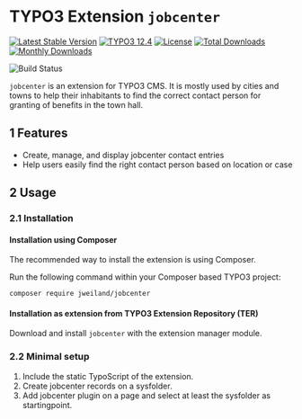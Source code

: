 # TYPO3 Extension `jobcenter`

[![Latest Stable Version](https://poser.pugx.org/jweiland/jobcenter/v/stable.svg)](https://packagist.org/packages/jweiland/jobcenter)
[![TYPO3 12.4](https://img.shields.io/badge/TYPO3-12.4-green.svg)](https://get.typo3.org/version/12)
[![License](http://poser.pugx.org/jweiland/jobcenter/license)](https://packagist.org/packages/jweiland/jobcenter)
[![Total Downloads](https://poser.pugx.org/jweiland/jobcenter/downloads.svg)](https://packagist.org/packages/jweiland/jobcenter)
[![Monthly Downloads](https://poser.pugx.org/jweiland/jobcenter/d/monthly)](https://packagist.org/packages/jweiland/jobcenter)

![Build Status](https://github.com/jweiland-net/jobcenter/actions/workflows/ci.yml/badge.svg)

`jobcenter` is an extension for TYPO3 CMS. It is mostly used by cities and towns
to help their inhabitants to find the correct contact person for granting of
benefits in the town hall.

## 1 Features

- Create, manage, and display jobcenter contact entries
- Help users easily find the right contact person based on location or case

## 2 Usage

### 2.1 Installation

#### Installation using Composer

The recommended way to install the extension is using Composer.

Run the following command within your Composer based TYPO3 project:

```
composer require jweiland/jobcenter
```

#### Installation as extension from TYPO3 Extension Repository (TER)

Download and install `jobcenter` with the extension manager module.

### 2.2 Minimal setup

1) Include the static TypoScript of the extension.
2) Create jobcenter records on a sysfolder.
3) Add jobcenter plugin on a page and select at least the sysfolder as startingpoint.
